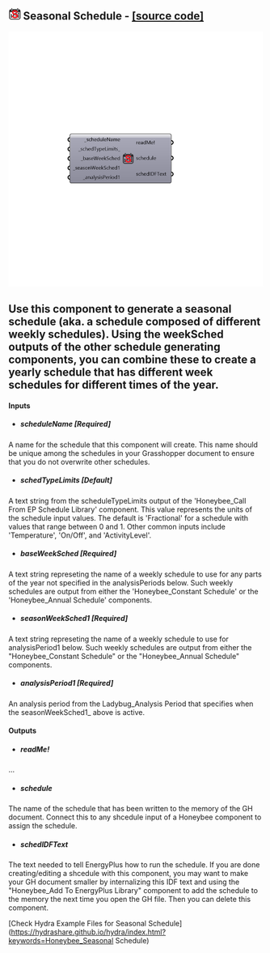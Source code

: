 ## ![](../../images/icons/Seasonal_Schedule.png) Seasonal Schedule - [[source code]](https://github.com/mostaphaRoudsari/honeybee/tree/master/src/Honeybee_Seasonal%20Schedule.py)

![](../../images/components/Seasonal_Schedule.png)

Use this component to generate a seasonal schedule (aka. a schedule composed of different weekly schedules).  Using the weekSched outputs of the other schedule generating components, you can combine these to create a yearly schedule that has different week schedules for different times of the year.
 -
 

#### Inputs
* ##### scheduleName [Required]
A name for the schedule that this component will create.  This name should be unique among the schedules in your Grasshopper document to ensure that you do not overwrite other schedules.
* ##### schedTypeLimits [Default]
A text string from the scheduleTypeLimits output of the 'Honeybee_Call From EP Schedule Library' component.  This value represents the units of the schedule input values.  The default is 'Fractional' for a schedule with values that range between 0 and 1.  Other common inputs include 'Temperature', 'On/Off', and 'ActivityLevel'.
* ##### baseWeekSched [Required]
A text string represeting the name of a weekly schedule to use for any parts of the year not specified in the analysisPeriods below.  Such weekly schedules are output from either the 'Honeybee_Constant Schedule' or the 'Honeybee_Annual Schedule' components.
* ##### seasonWeekSched1 [Required]
A text string represeting the name of a weekly schedule to use for analysisPeriod1 below.  Such weekly schedules are output from either the "Honeybee_Constant Schedule" or the "Honeybee_Annual Schedule" components.
* ##### analysisPeriod1 [Required]
An analysis period from the Ladybug_Analysis Period that specifies when the seasonWeekSched1_ above is active.

#### Outputs
* ##### readMe!
...
* ##### schedule
The name of the schedule that has been written to the memory of the GH document.  Connect this to any shcedule input of a Honeybee component to assign the schedule.
* ##### schedIDFText
The text needed to tell EnergyPlus how to run the schedule.  If you are done creating/editing a shcedule with this component, you may want to make your GH document smaller by internalizing this IDF text and using the "Honeybee_Add To EnergyPlus Library" component to add the schedule to the memory the next time you open the GH file.  Then you can delete this component.


[Check Hydra Example Files for Seasonal Schedule](https://hydrashare.github.io/hydra/index.html?keywords=Honeybee_Seasonal Schedule)
